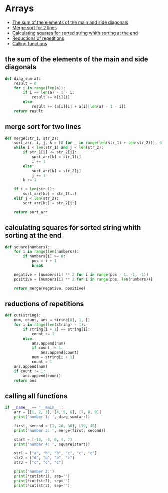 # Arrays


+ [The sum of the elements of the main and side diagonals](#the-sum-of-the-elements-of-the-main-and-side-diagonals)
+ [Merge sort for 2 lines](#merge-sort-for-two-lines)
+ [Calculating squares for sorted string whith sorting at the end](#calculating-squares-for-sorted-string-whith-sorting-at-the-end)
+ [Reductions of repetitions](#reductions-of-repetitions)
+ [Calling functions](#calling-all-functions)

## the sum of the elements of the main and side diagonals

```python
def diag_sum(a):
    result = 0
    for i in range(len(a)):
        if i == len(a) - 1 - i:
            result += a[i][i]
        else:
            result += (a[i][i] + a[i][len(a) - 1 - i])
    return result
```
## merge sort for two lines

```python
def merge(str_1, str_2):
    sort_arr, i, j, k = [0 for _ in range(len(str_1) + len(str_2))], 0, 0, 0
    while i < len(str_1) and j < len(str_2):
        if str_1[i] <= str_2[j]:
            sort_arr[k] = str_1[i]
            i += 1
        else:
            sort_arr[k] = str_2[j]
            j += 1
        k += 1

    if i < len(str_1):
        sort_arr[k:] = str_1[i:]
    elif j < len(str_2):
        sort_arr[k:] = str_2[j:]

    return sort_arr
```

## calculating squares for sorted string whith sorting at the end
```python
def square(numbers):
    for i in range(len(numbers)):
        if numbers[i] >= 0:
            pos = i + 1
            break

    negative = [numbers[i] ** 2 for i in range(pos - 1, -1, -1)]
    positive = [numbers[i] ** 2 for i in range(pos, len(numbers))]

    return merge(negative, positive)
```
## reductions of repetitions
```python
def cut(string):
    num, count, ans = string[0], 1, []
    for i in range(len(string) - 1):
        if string[i + 1] == string[i]:
            count += 1
        else:
            ans.append(num)
            if count != 1:
                ans.append(count)
            num = string[i + 1]
            count = 1
    ans.append(num)
    if count != 1:
        ans.append(count)
    return ans
```
## calling all functions
```python
if __name__ == '__main__':
    arr = [[1, 2, 3], [4, 5, 6], [7, 8, 9]]
    print('number 1: ', diag_sum(arr))

    first, second = [1, 20, 30], [30, 40]
    print('number 2: ', merge(first, second))

    start = [-10, -3, 0, 4, 7]
    print('number 4: ', square(start))

    str1 = ["a", "b", "b", "c", "c", "c"]
    str2 = ["d", "a", "b", "c"]
    str3 = ["c", "c", "c"]

    print('number 3:')
    print(*cut(str1), sep='')
    print(*cut(str2), sep='')
    print(*cut(str3), sep='')
```
